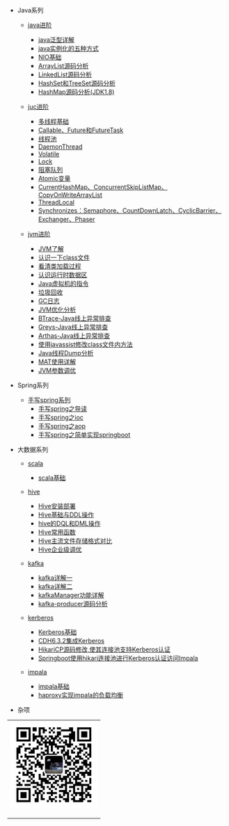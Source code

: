 


- Java系列
  
  - [java进阶](/docs/java/java-extra/java-extra-introduction.md)
    - [java泛型详解](/docs/java/java-extra/java泛型详解.md)
    - [java实例化的五种方式](/docs/java/java-extra/java实例化的五种方式.md)
    - [NIO基础](/docs/java/java-extra/NIO基础.md)
    - [ArrayList源码分析](/docs/java/java-extra/ArrayList源码分析.md)
    - [LinkedList源码分析](/docs/java/java-extra/LinkedList源码分析.md)
    - [HashSet和TreeSet源码分析](/docs/java/java-extra/HashSet和TreeSet源码分析.md)
    - [HashMap源码分析(JDK1.8)](/docs/java/java-extra/HashMap源码分析(JDK1.8).md)

  - [juc进阶](/docs/java/juc/juc-introduction.md)
    - [多线程基础](/docs/java/juc/多线程基础.md)
    - [Callable、Future和FutureTask](/docs/java/juc/Callable、Future和FutureTask.md)
    - [线程池](/docs/java/juc/线程池.md)
    - [DaemonThread](/docs/java/juc/DaemonThread.md)
    - [Volatile](/docs/java/juc/Volatile.md)
    - [Lock](/docs/java/juc/Lock.md)
    - [阻塞队列](/docs/java/juc/阻塞队列.md)
    - [Atomic变量](/docs/java/juc/Atomic变量.md)
    - [CurrentHashMap、ConcurrentSkipListMap、CopyOnWriteArrayList](/docs/java/juc/CurrentHashMap、ConcurrentSkipListMap、CopyOnWriteArrayList.md)
    - [ThreadLocal](/docs/java/juc/ThreadLocal.md)
    - [Synchronizes：Semaphore、CountDownLatch、CyclicBarrier、Exchanger、Phaser](/docs/java/juc/Synchronizes：Semaphore、CountDownLatch、CyclicBarrier、Exchanger、Phaser.md)
  
  - [jvm进阶](/docs/java/jvm/jvm-introduction.md)
    - [JVM了解](/docs/java/jvm/JVM了解.md)
    - [认识一下class文件](/docs/java/jvm/认识一下class文件.md)
    - [看清类加载过程](/docs/java/jvm/看清类加载过程.md)
    - [认识运行时数据区](/docs/java/jvm/认识运行时数据区.md)
    - [Java虚拟机的指令](/docs/java/jvm/Java虚拟机的指令.md)
    - [垃圾回收](/docs/java/jvm/垃圾回收.md)
    - [GC日志](/docs/java/jvm/GC日志.md)
    - [JVM优化分析](/docs/java/jvm/JVM优化分析.md)
    - [BTrace-Java线上异常排查](/docs/java/jvm/BTrace-Java线上异常排查.md)
    - [Greys-Java线上异常排查](/docs/java/jvm/Greys-Java线上异常排查.md)
    - [Arthas-Java线上异常排查](/docs/java/jvm/Arthas-Java线上异常排查.md)
    - [使用javassist修改class文件内方法](/docs/java/jvm/使用javassist修改class文件内方法.md)
    - [Java线程Dump分析](/docs/java/jvm/Java线程Dump分析.md)
    - [MAT使用详解](/docs/java/jvm/MAT使用详解.md)
    - [JVM参数调优](/docs/java/jvm/JVM参数调优.md)




- Spring系列
  
  - [手写spring系列](/docs/spring/spring-handwrite/spring-handwrite-introduction.md)
    - [手写spring之导读](/docs/spring/spring-handwrite/手写spring之导读.md)
    - [手写spring之ioc](/docs/spring/spring-handwrite/手写spring之ioc.md)
    - [手写spring之aop](/docs/spring/spring-handwrite/手写spring之aop.md)
    - [手写spring之简单实现springboot](/docs/spring/spring-handwrite/手写spring之简单实现springboot.md)




- 大数据系列

  - [scala](/docs/big-data/scala/scala-introduction.md)
    - [scala基础](/docs/big-data/scala/scala基础.md)  

  - [hive](/docs/big-data/hive/hive-introduction.md)
    - [Hive安装部署](/docs/big-data/hive/Hive安装部署.md)
    - [Hive基础与DDL操作](/docs/big-data/hive/Hive基础与DDL操作.md)
    - [hive的DQL和DML操作](/docs/big-data/hive/hive的DQL和DML操作.md)
    - [Hive常用函数](/docs/big-data/hive/Hive常用函数.md)
    - [Hive主流文件存储格式对比](/docs/big-data/hive/Hive主流文件存储格式对比.md)
    - [Hive企业级调优](/docs/big-data/hive/Hive企业级调优.md)

  - [kafka](/docs/big-data/kafka/kafka-introduction.md)
    - [kafka详解一](/docs/big-data/kafka/kafka详解一.md)
    - [kafka详解二](/docs/big-data/kafka/kafka详解二.md)
    - [kafkaManager功能详解](/docs/big-data/kafka/kafkaManager功能详解.md)
    - [kafka-producer源码分析](/docs/big-data/kafka/kafka-producer源码分析.md)

  - [kerberos](/docs/big-data/kerberos/kerberos-introduction.md)
    - [Kerberos基础](/docs/big-data/kerberos/Kerberos基础.md)
    - [CDH6.3.2集成Kerberos](/docs/big-data/kerberos/CDH6.3.2集成Kerberos.md)
    - [HikariCP源码修改,使其连接池支持Kerberos认证](/docs/big-data/kerberos/HikariCP源码修改,使其连接池支持Kerberos认证.md)
    - [Springboot使用hikari连接池进行Kerberos认证访问Impala](/docs/big-data/kerberos/Springboot使用hikari连接池进行Kerberos认证访问Impala.md)

  - [impala](/docs/big-data/impala/impala-introduction.md)
    - [impala基础](/docs/big-data/impala/impala基础.md)
    - [haproxy实现impala的负载均衡](/docs/big-data/impala/haproxy实现impala的负载均衡.md)






- 杂项




<table>
    <tr>
      <td align="center" style="width: 200px;">
        <a href="https://github.com/Raray-chuan">
          <img src="./images/qrcode-for-xichuan.jpg" style="width: 400px;"><br>
        </a><br>
      </td>
    </tr>
</table>
